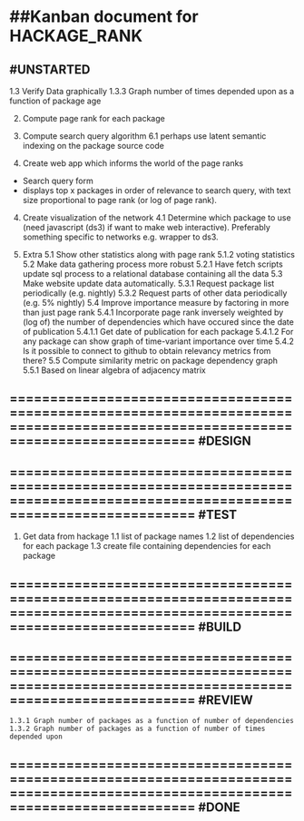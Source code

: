 ##Kanban document for HACKAGE_RANK
================================================================================================================================
#UNSTARTED
--------------------------------------------------------------------------------------------------------------------------------

  1.3 Verify Data graphically
    1.3.3 Graph number of times depended upon as a function of package age

2. Compute page rank for each package

6. Compute search query algorithm
  6.1 perhaps use latent semantic indexing on the package source code

3. Create web app which informs the world of the page ranks
  - Search query form
  - displays top x packages in order of relevance to search query, with text size proportional to page rank (or log of page rank).

4. Create visualization of the network
  4.1 Determine which package to use (need javascript (ds3) if want to make web interactive). Preferably something specific to networks e.g. wrapper to ds3.

5. Extra
  5.1 Show other statistics along with page rank
    5.1.2 voting statistics
  5.2 Make data gathering process more robust
    5.2.1 Have fetch scripts update sql process to a relational database containing all the data
  5.3 Make website update data automatically.
    5.3.1 Request package list periodically (e.g. nightly)
    5.3.2 Request parts of other data periodically (e.g. 5% nightly)
  5.4 Improve importance measure by factoring in more than just page rank
    5.4.1 Incorporate page rank inversely weighted by (log of) the number of dependencies which have occured since the date of publication
      5.4.1.1 Get date of publication for each package
      5.4.1.2 For any package can show graph of time-variant importance over time
    5.4.2 Is it possible to connect to github to obtain relevancy metrics from there?
  5.5 Compute similarity metric on package dependency graph
    5.5.1 Based on linear algebra of adjacency matrix

================================================================================================================================
#DESIGN
--------------------------------------------------------------------------------------------------------------------------------


================================================================================================================================
#TEST
--------------------------------------------------------------------------------------------------------------------------------

1. Get data from hackage
  1.1 list of package names
  1.2 list of dependencies for each package
  1.3 create file containing dependencies for each package

================================================================================================================================
#BUILD
--------------------------------------------------------------------------------------------------------------------------------


================================================================================================================================
#REVIEW
--------------------------------------------------------------------------------------------------------------------------------

    1.3.1 Graph number of packages as a function of number of dependencies
    1.3.2 Graph number of packages as a function of number of times depended upon

================================================================================================================================
#DONE
--------------------------------------------------------------------------------------------------------------------------------

